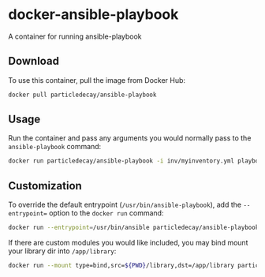 # docker-ansible-playbook
A container for running ansible-playbook

## Download
To use this container, pull the image from Docker Hub:
```bash
docker pull particledecay/ansible-playbook
```

## Usage
Run the container and pass any arguments you would normally pass to the `ansible-playbook` command:
```bash
docker run particledecay/ansible-playbook -i inv/myinventory.yml playbook.yml -vvv
```

## Customization
To override the default entrypoint (`/usr/bin/ansible-playbook`), add the `--entrypoint=` option to the `docker run` command:
```bash
docker run --entrypoint=/usr/bin/ansible particledecay/ansible-playbook -m setup all
```
If there are custom modules you would like included, you may bind mount your library dir into `/app/library`:
```bash
docker run --mount type=bind,src=${PWD}/library,dst=/app/library particledecay/ansible-playbook playbook.yml
```
